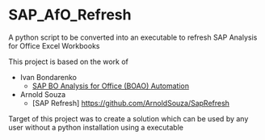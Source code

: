 # SAP_AfO_Refresh
A python script to be converted into an executable to refresh SAP Analysis for Office Excel Workbooks

This project is based on the work of

- Ivan Bondarenko
    - [SAP BO Analysis for Office (BOAO) Automation](https://github.com/IvanBond/SAP-BOA-Automation)
- Arnold Souza
  - [SAP Refresh] https://github.com/ArnoldSouza/SapRefresh
      

Target of this project was to create a solution which can be used by any user without a python installation using a executable
